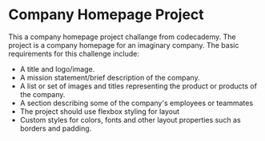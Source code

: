 # Company Homepage Project

This a company homepage project challange from codecademy. The project is a company homepage for an imaginary company. The basic requirements for this challenge include:

- A title and logo/image.
- A mission statement/brief description of the company.
- A list or set of images and titles representing the product or products of the company.  
- A section describing some of the company's employees or teammates
- The project should use flexbox styling for layout
- Custom styles for colors, fonts and other layout properties such as borders and padding.  